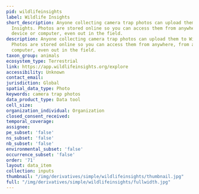 ```yaml
---
pid: wildlifeinsights
label: Wildlife Insights
short_description: Anyone collecting camera trap photos can upload them to Wildlife
  Insights. Photos are stored online so you can access them from anywhere, from any
  device or computer, even out in the field.
description: Anyone collecting camera trap photos can upload them to Wildlife Insights.
  Photos are stored online so you can access them from anywhere, from any device or
  computer, even out in the field.
taxon_group: animals
ecosystem_type: Terrestrial
link: https://app.wildlifeinsights.org/explore
accessibility: Unknown
contact_email: 
jurisdiction: Global
spatial_data_type: Photo
keywords: camera trap photos
data_product_type: Data tool
cell_size: 
organization_individual: Organization
closed_consent_received: 
temporal_coverage: 
assignee: 
pe_subset: 'false'
ns_subset: 'false'
nb_subset: 'false'
environmental_subset: 'false'
occurrence_subset: 'false'
order: '71'
layout: data_item
collection: inputs
thumbnail: "/img/derivatives/simple/wildlifeinsights/thumbnail.jpg"
full: "/img/derivatives/simple/wildlifeinsights/fullwidth.jpg"
---
```

